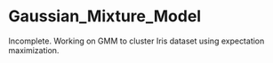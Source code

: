 # Gaussian_Mixture_Model

Incomplete.  Working on GMM to cluster Iris dataset using expectation maximization.  
